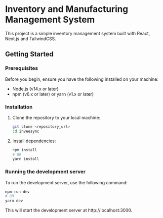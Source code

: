# Inventory and Manufacturing Management System

This project is a simple inventory management system built with React, Next.js and TailwindCSS.

## Getting Started

### Prerequisites

Before you begin, ensure you have the following installed on your machine:

- Node.js (v14.x or later)
- npm (v6.x or later) or yarn (v1.x or later)

### Installation

1. Clone the repository to your local machine:

   ```bash
   git clone <repository_url>
   cd inveesync

2. Install dependencies:

   ```bash
   npm install
   # OR
   yarn install

### Running the development server

   To run the development server, use the following command:
   ```bash
   npm run dev
   # OR
   yarn dev
   ```
This will start the development server at http://localhost:3000.

   

